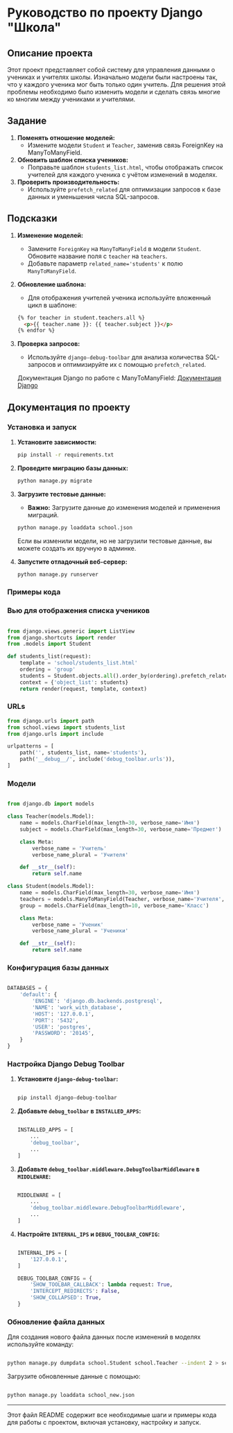 # Руководство по проекту Django "Школа"

## Описание проекта

Этот проект представляет собой систему для управления данными о учениках и учителях школы. Изначально модели были настроены так, что у каждого ученика мог быть только один учитель. Для решения этой проблемы необходимо было изменить модели и сделать связь многие ко многим между учениками и учителями.

## Задание

1. **Поменять отношение моделей:**
    - Измените модели `Student` и `Teacher`, заменив связь ForeignKey на ManyToManyField.
2. **Обновить шаблон списка учеников:**
    - Поправьте шаблон `students_list.html`, чтобы отображать список учителей для каждого ученика с учётом изменений в моделях.
3. **Проверить производительность:**
    - Используйте `prefetch_related` для оптимизации запросов к базе данных и уменьшения числа SQL-запросов.

## Подсказки

1. **Изменение моделей:**
    - Замените `ForeignKey` на `ManyToManyField` в модели `Student`. Обновите название поля с `teacher` на `teachers`.
    - Добавьте параметр `related_name='students'` к полю `ManyToManyField`.
2. **Обновление шаблона:**
    - Для отображения учителей ученика используйте вложенный цикл в шаблоне:
    
    ```html
    {% for teacher in student.teachers.all %}
      <p>{{ teacher.name }}: {{ teacher.subject }}</p>
    {% endfor %}
    
    ```
    
3. **Проверка запросов:**
    - Используйте `django-debug-toolbar` для анализа количества SQL-запросов и оптимизируйте их с помощью `prefetch_related`.
    
    Документация Django по работе с ManyToManyField: [Документация Django](https://docs.djangoproject.com/en/4.2/ref/contrib/admin/#working-with-many-to-many-models)
    

## Документация по проекту

### Установка и запуск

1. **Установите зависимости:**
    
    ```bash
    pip install -r requirements.txt
    ```
    
2. **Проведите миграцию базы данных:**
    
    ```bash
    python manage.py migrate
    ```
    
3. **Загрузите тестовые данные:**
    - **Важно:** Загрузите данные до изменения моделей и применения миграций.
    
    ```bash
    python manage.py loaddata school.json
    ```
    
    Если вы изменили модели, но не загрузили тестовые данные, вы можете создать их вручную в админке.
    
4. **Запустите отладочный веб-сервер:**
    
    ```bash
    python manage.py runserver
    ```
    

### Примеры кода

### Вью для отображения списка учеников

```python

from django.views.generic import ListView
from django.shortcuts import render
from .models import Student

def students_list(request):
    template = 'school/students_list.html'
    ordering = 'group'
    students = Student.objects.all().order_by(ordering).prefetch_related('teachers')
    context = {'object_list': students}
    return render(request, template, context)

```

### URLs

```python
from django.urls import path
from school.views import students_list
from django.urls import include

urlpatterns = [
    path('', students_list, name='students'),
    path('__debug__/', include('debug_toolbar.urls')),
]

```

### Модели

```python

from django.db import models

class Teacher(models.Model):
    name = models.CharField(max_length=30, verbose_name='Имя')
    subject = models.CharField(max_length=30, verbose_name='Предмет')

    class Meta:
        verbose_name = 'Учитель'
        verbose_name_plural = 'Учителя'

    def __str__(self):
        return self.name

class Student(models.Model):
    name = models.CharField(max_length=30, verbose_name='Имя')
    teachers = models.ManyToManyField(Teacher, verbose_name='Учителя', related_name='students')
    group = models.CharField(max_length=10, verbose_name='Класс')

    class Meta:
        verbose_name = 'Ученик'
        verbose_name_plural = 'Ученики'

    def __str__(self):
        return self.name

```

### Конфигурация базы данных

```python

DATABASES = {
    'default': {
        'ENGINE': 'django.db.backends.postgresql',
        'NAME': 'work_with_database',
        'HOST': '127.0.0.1',
        'PORT': '5432',
        'USER': 'postgres',
        'PASSWORD': '20145',
    }
}

```

### Настройка Django Debug Toolbar

1. **Установите `django-debug-toolbar`:**
    
    ```bash
    
    pip install django-debug-toolbar
    
    ```
    
2. **Добавьте `debug_toolbar` в `INSTALLED_APPS`:**
    
    ```python

    INSTALLED_APPS = [
        ...
        'debug_toolbar',
        ...
    ]
    
    ```
    
3. **Добавьте `debug_toolbar.middleware.DebugToolbarMiddleware` в `MIDDLEWARE`:**
    
    ```python

    MIDDLEWARE = [
        ...
        'debug_toolbar.middleware.DebugToolbarMiddleware',
        ...
    ]
    
    ```
    
4. **Настройте `INTERNAL_IPS` и `DEBUG_TOOLBAR_CONFIG`:**
    
    ```python

    INTERNAL_IPS = [
        '127.0.0.1',
    ]
    
    DEBUG_TOOLBAR_CONFIG = {
        'SHOW_TOOLBAR_CALLBACK': lambda request: True,
        'INTERCEPT_REDIRECTS': False,
        'SHOW_COLLAPSED': True,
    }
    
    ```
    

### Обновление файла данных

Для создания нового файла данных после изменений в моделях используйте команду:

```bash

python manage.py dumpdata school.Student school.Teacher --indent 2 > school_new.json

```

Загрузите обновленные данные с помощью:

```bash

python manage.py loaddata school_new.json

```

---

Этот файл README содержит все необходимые шаги и примеры кода для работы с проектом, включая установку, настройку и запуск.
